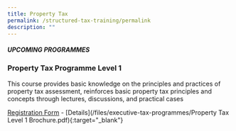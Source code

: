 ```yaml
---
title: Property Tax
permalink: /structured-tax-training/permalink
description: ""
---
```

##### **UPCOMING PROGRAMMES**




### **Property Tax Programme Level 1**

This course provides basic knowledge on the principles and practices of property tax assessment, reinforces basic property tax principles and concepts through lectures, discussions, and practical cases

[Registration Form](https://form.gov.sg/62d55ae9e2359e0013cdb09a) -  [Details](/files/executive-tax-programmes/Property Tax Level 1 Brochure.pdf){:target="_blank"}